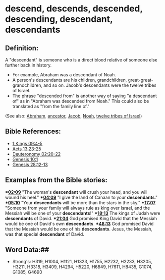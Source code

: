 # descend, descends, descended, descending, descendant, descendants #

## Definition: ##

A "descendant" is someone who is a direct blood relative of someone else further back in history.

* For example, Abraham was a descendant of Noah.
* A person's descendants are his children, grandchildren, great-great-grandchildren, and so on. Jacob's descendants were the twelve tribes of Israel.
* The phrase "descended from" is another way of saying "a descendant of" as in "Abraham was descended from Noah." This could also be translated as "from the family line of." 

(See also: [Abraham](../names/abraham.md), [ancestor](father.md), [Jacob](../names/jacob.md), [Noah](../names/noah.md), [twelve tribes of Israel](12tribesofisrael.md))

## Bible References: ##

* [1 Kings 09:4-5](rc://en/tn/help/1ki/09/04)
* [Acts 13:23-25](rc://en/tn/help/act/13/23)
* [Deuteronomy 02:20-22](rc://en/tn/help/deu/02/20)
* [Genesis 10:1](rc://en/tn/help/gen/10/01)
* [Genesis 28:12-13](rc://en/tn/help/gen/28/12)

## Examples from the Bible stories: ##

  __*[02:09](rc://en/tn/help/obs/02/09)__ "The woman's __descendant__ will crush your head, and you will wound his heel."
  __*[04:09](rc://en/tn/help/obs/04/09)__ "I give the land of Canaan to your __descendants__."
  __*[05:10](rc://en/tn/help/obs/05/10)__ "Your __descendants__ will be more than the stars in the sky."
  __*[17:07](rc://en/tn/help/obs/17/07)__ "Someone from your family will always rule as king over Israel, and the Messiah will be one of your __descendants__!"
  __*[18:13](rc://en/tn/help/obs/18/13)__ The kings of Judah were __descendants__ of David.
  __*[21:04](rc://en/tn/help/obs/21/04)__ God promised King David that the Messiah would be one of David's own __descendants__.
  __*[48:13](rc://en/tn/help/obs/48/13)__ God promised David that the Messiah would be one of his __descendants__. Jesus, the Messiah, was that special __descendant__ of David.

## Word Data:##

* Strong's: H319, H1004, H1121, H1323, H1755, H2232, H2233, H3205, H3211, H3318, H3409, H4294, H5220, H6849, H7611, H8435, G1074, G1085, G4690
